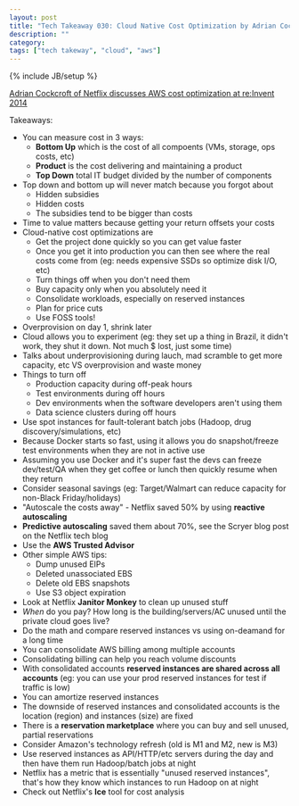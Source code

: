 ```yaml
---
layout: post
title: "Tech Takeaway 030: Cloud Native Cost Optimization by Adrian Cockcroft"
description: ""
category: 
tags: ["tech takeway", "cloud", "aws"]
---
```

{% include JB/setup %}

[Adrian Cockcroft of Netflix discusses AWS cost optimization at re:Invent 2014](https://www.youtube.com/watch?v=LZwlkqERv2g)

Takeaways:

* You can measure cost in 3 ways:
	* **Bottom Up** which is the cost of all compoents (VMs, storage, ops costs, etc)
	* **Product** is the cost delivering and maintaining a product
	* **Top Down** total IT budget divided by the number of components
* Top down and bottom up will never match because you forgot about
	* Hidden subsidies
	* Hidden costs
	* The subsidies tend to be bigger than costs
* Time to value matters because getting your return offsets your costs
* Cloud-native cost optimizations are
	* Get the project done quickly so you can get value faster
	* Once you get it into production you can then see where the real costs come from (eg: needs expensive SSDs so optimize disk I/O, etc)
	* Turn things off when you don't need them
	* Buy capacity only when you absolutely need it
	* Consolidate workloads, especially on reserved instances
	* Plan for price cuts
	* Use FOSS tools!
* Overprovision on day 1, shrink later
* Cloud allows you to experiment (eg: they set up a thing in Brazil, it didn't work, they shut it down.  Not much $ lost, just some time)
* Talks about underprovisioning during lauch, mad scramble to get more capacity, etc  VS   overprovision and waste money
* Things to turn off
	* Production capacity during off-peak hours
	* Test environments during off hours
	* Dev environments when the software developers aren't using them
	* Data science clusters during off hours
* Use spot instances for fault-tolerant batch jobs (Hadoop, drug discovery/simulations, etc)
* Because Docker starts so fast, using it allows you do snapshot/freeze test environments when they are not in active use
* Assuming you use Docker and it's super fast the devs can freeze dev/test/QA when they get coffee or lunch then quickly resume when they return
* Consider seasonal savings (eg: Target/Walmart can reduce capacity for non-Black Friday/holidays)
* "Autoscale the costs away" - Netflix saved 50% by using **reactive autoscaling**
* **Predictive autoscaling** saved them about 70%, see the Scryer blog post on the Netflix tech blog
* Use the **AWS Trusted Advisor**
* Other simple AWS tips:
	* Dump unused EIPs
	* Deleted unassociated EBS
	* Delete old EBS snapshots
	* Use S3 object expiration
* Look at Netflix **Janitor Monkey** to clean up unused stuff
* *When* do you pay?  How long is the building/servers/AC unused until the private cloud goes live?
* Do the math and compare reserved instances vs using on-deamand for a long time
* You can consolidate AWS billing among multiple accounts
* Consolidating billing can help you reach volume discounts
* With consolidated accounts **reserved instances are shared across all accounts** (eg: you can use your prod reserved instances for test if traffic is low)
* You can amortize reserved instances
* The downside of reserved instances and consolidated accounts is the location (region) and instances (size) are fixed
* There is a **reservation marketplace** where you can buy and sell unused, partial reservations
* Consider Amazon's technology refresh (old is M1 and M2, new is M3)
* Use reserved instances as API/HTTP/etc servers during the day and then have them run Hadoop/batch jobs at night
* Netflix has a metric that is essentially "unused reserved instances", that's how they know which instances to run Hadoop on at night
* Check out Netflix's **Ice** tool for cost analysis